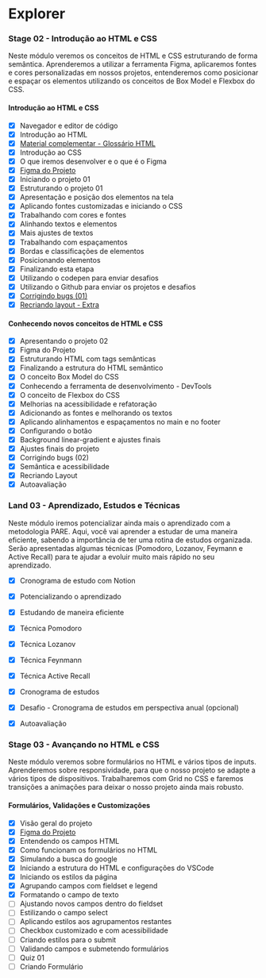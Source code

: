 # Explorer

### Stage 02 - Introdução ao HTML e CSS
Neste módulo veremos os conceitos de HTML e CSS estruturando de forma semântica. Aprenderemos a utilizar a ferramenta Figma, aplicaremos fontes e cores personalizadas em nossos projetos, entenderemos como posicionar e espaçar os elementos utilizando os conceitos de Box Model e Flexbox do CSS.

#### Introdução ao HTML e CSS

- [x] Navegador e editor de código
- [x] Introdução ao HTML
- [x] [Material complementar - Glossário HTML](https://efficient-sloth-d85.notion.site/Principais-elementos-HTML-da8b750fee5b49f2923fdc35b1c921fc)
- [x] Introdução ao CSS
- [x] O que iremos desenvolver e o que é o Figma
- [x] [Figma do Projeto](https://www.figma.com/file/fAvYZz4dPV5MfhL77XkqkD/Explorer---Projeto-01/duplicate?type=design&node-id=0-1&mode=design)
- [x] Iniciando o projeto 01
- [x] Estruturando o projeto 01
- [x] Apresentação e posição dos elementos na tela
- [x] Aplicando fontes customizadas e iniciando o CSS
- [x] Trabalhando com cores e fontes
- [x] Alinhando textos e elementos
- [x] Mais ajustes de textos
- [x] Trabalhando com espaçamentos
- [x] Bordas e classificações de elementos
- [x] Posicionando elementos
- [x] Finalizando esta etapa
- [x] Utilizando o codepen para enviar desafios
- [x] Utilizando o Github para enviar os projetos e desafios
- [x] [Corrigindo bugs (01)](https://github.com/luan-prates/explorer-desafio-01)
- [x] [Recriando layout - Extra](https://github.com/luan-prates/explorer-recriando-layout-01)

#### Conhecendo novos conceitos de HTML e CSS
- [x] Apresentando o projeto 02
- [x] Figma do Projeto
- [x] Estruturando HTML com tags semânticas
- [x] Finalizando a estrutura do HTML semântico
- [x] O conceito Box Model do CSS
- [x] Conhecendo a ferramenta de desenvolvimento - DevTools
- [x] O conceito de Flexbox do CSS
- [x] Melhorias na acessibilidade e refatoração
- [x] Adicionando as fontes e melhorando os textos
- [x] Aplicando alinhamentos e espaçamentos no main e no footer
- [x] Configurando o botão
- [x] Background linear-gradient e ajustes finais
- [x] Ajustes finais do projeto
- [x] Corrigindo bugs (02)
- [x] Semântica e acessibilidade
- [x] Recriando Layout
- [x] Autoavaliação

### Land 03 - Aprendizado, Estudos e Técnicas

Neste módulo iremos potencializar ainda mais o aprendizado com a metodologia PARE. Aqui, você vai aprender a estudar de uma maneira eficiente, sabendo a importância de ter uma rotina de estudos organizada. Serão apresentadas algumas técnicas (Pomodoro, Lozanov, Feymann e Active Recall) para te ajudar a evoluir muito mais rápido no seu aprendizado.

- [x] Cronograma de estudo com Notion
- [x] Potencializando o aprendizado
- [x] Estudando de maneira eficiente
- [x] Técnica Pomodoro
- [x] Técnica Lozanov
- [x] Técnica Feynmann
- [x] Técnica Active Recall
- [x] Cronograma de estudos
- [x] Desafio - Cronograma de estudos em perspectiva anual (opcional)
- [x] Autoavaliação


### Stage 03 - Avançando no HTML e CSS
Neste módulo veremos sobre formulários no HTML e vários tipos de inputs. Aprenderemos sobre responsividade, para que o nosso projeto se adapte a vários tipos de dispositivos. Trabalharemos com Grid no CSS e faremos transições a animações para deixar o nosso projeto ainda mais robusto.
#### Formulários, Validações e Customizações

- [x] Visão geral do projeto
- [x] [Figma do Projeto](https://www.figma.com/file/qkhqsXhiF5HMzApCxD4Pqu/Explorer-Stage-03-Projeto-01-(Copy)?type=design&node-id=0-1&mode=design&t=8LVV6jHxvJ6L3CAF-0)
- [x] Entendendo os campos HTML
- [x] Como funcionam os formulários no HTML
- [x] Simulando a busca do google
- [x] Iniciando a estrutura do HTML e configurações do VSCode
- [x] Iniciando os estilos da página
- [x] Agrupando campos com fieldset e legend
- [x] Formatando o campo de texto
- [ ] Ajustando novos campos dentro do fieldset
- [ ] Estilizando o campo select
- [ ] Aplicando estilos aos agrupamentos restantes
- [ ] Checkbox customizado e com acessibilidade
- [ ] Criando estilos para o submit
- [ ] Validando campos e submetendo formulários
- [ ] Quiz 01
- [ ] Criando Formulário